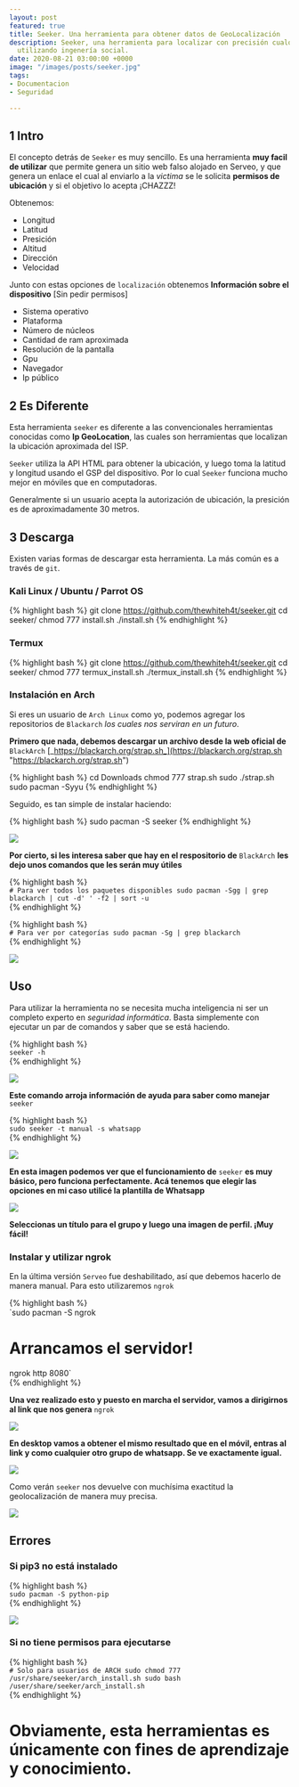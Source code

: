 ```yaml
---
layout: post
featured: true
title: Seeker. Una herramienta para obtener datos de GeoLocalización
description: Seeker, una herramienta para localizar con precisión cualquier móvil
  utilizando ingenería social.
date: 2020-08-21 03:00:00 +0000
image: "/images/posts/seeker.jpg"
tags:
- Documentacion
- Seguridad

---
```

## 1 Intro

El concepto detrás de `Seeker` es muy sencillo. Es una herramienta **muy facil de utilizar** que permite genera un sitio web falso alojado en Serveo, y que genera un enlace el cual al enviarlo a la _victima_ se le solicita **permisos de ubicación** y si el objetivo lo acepta ¡CHAZZZ!

Obtenemos:

* Longitud
* Latitud
* Presición
* Altitud
* Dirección
* Velocidad

Junto con estas opciones de `localización` obtenemos **Información sobre el dispositivo** \[Sin pedir permisos\]

* Sistema operativo
* Plataforma
* Número de núcleos
* Cantidad de ram aproximada
* Resolución de la pantalla
* Gpu
* Navegador
* Ip público

## 2 Es Diferente

Esta herramienta `seeker` es diferente a las convencionales herramientas conocidas como **Ip GeoLocation**, las cuales son herramientas que localizan la ubicación aproximada del ISP.

`Seeker` utiliza la API HTML para obtener la ubicación, y luego toma la latitud y longitud usando el GSP del dispositivo. Por lo cual `Seeker` funciona mucho mejor en móviles que en computadoras.

Generalmente si un usuario acepta la autorización de ubicación, la presición es de aproximadamente 30 metros.

## 3 Descarga

Existen varias formas de descargar esta herramienta. La más común es a través de `git`.

### Kali Linux / Ubuntu / Parrot OS

{% highlight bash %}
git clone https://github.com/thewhiteh4t/seeker.git cd seeker/ chmod 777 install.sh ./install.sh
{% endhighlight %}

### Termux

{% highlight bash %}
git clone https://github.com/thewhiteh4t/seeker.git cd seeker/ chmod 777 termux_install.sh ./termux_install.sh
{% endhighlight %}

### Instalación en Arch

Si eres un usuario de `Arch Linux` como yo, podemos agregar los repositorios de `Blackarch` _los cuales nos serviran en un futuro_.

**Primero que nada, debemos descargar un archivo desde la web oficial de** `BlackArch` [_https://blackarch.org/strap.sh_](https://blackarch.org/strap.sh "https://blackarch.org/strap.sh")

{% highlight bash %}
cd Downloads chmod 777 strap.sh sudo ./strap.sh sudo pacman -Syyu
{% endhighlight %}

Seguido, es tan simple de instalar haciendo:

{% highlight bash %}
sudo pacman -S seeker
{% endhighlight %}

![](/uploads/pacman-seeker.png)

**Por cierto, si les interesa saber que hay en el respositorio de** `BlackArch` **les dejo unos comandos que les serán muy útiles**

{% highlight bash %}  
`# Para ver todos los paquetes disponibles
sudo pacman -Sgg | grep blackarch | cut -d' ' -f2 | sort -u`  
{% endhighlight %}

{% highlight bash %}  
`# Para ver por categorías
sudo pacman -Sg | grep blackarch`  
{% endhighlight %}

![](/uploads/blackarch.png)

## Uso

Para utilizar la herramienta no se necesita mucha inteligencia ni ser un completo experto en _seguridad informática_. Basta simplemente con ejecutar un par de comandos y saber que se está haciendo.

{% highlight bash %}  
`seeker -h`  
{% endhighlight %}

![](/uploads/seeker-h.png)

**Este comando arroja información de ayuda para saber como manejar** `seeker`

{% highlight bash %}  
`sudo seeker -t manual -s whatsapp`  
{% endhighlight %}

![](/uploads/seeker-template.png)

**En esta imagen podemos ver que el funcionamiento de** `seeker` **es muy básico, pero funciona perfectamente. Acá tenemos que elegir las opciones en mi caso utilicé la plantilla de Whatsapp**

![](/uploads/seeker-template2.png)

**Seleccionas un título para el grupo y luego una imagen de perfil. ¡Muy fácil!**

### Instalar y utilizar ngrok

En la última versión `Serveo` fue deshabilitado, así que debemos hacerlo de manera manual. Para esto utilizaremos `ngrok`

{% highlight bash %}  
`sudo pacman -S ngrok
# Arrancamos el servidor!
ngrok http 8080`  
{% endhighlight %}

**Una vez realizado esto y puesto en marcha el servidor, vamos a dirigirnos al link que nos genera** `ngrok`

![](/uploads/ngrok.png)

**En desktop vamos a obtener el mismo resultado que en el móvil, entras al link y como cualquier otro grupo de whatsapp. Se ve exactamente igual.**

![](/uploads/desktop.png)

Como verán `seeker` nos devuelve con muchísima exactitud la geolocalización de manera muy precisa.

![](/uploads/location.png)

## Errores

### Si pip3 no está instalado

{% highlight bash %}  
`sudo pacman -S python-pip`  
{% endhighlight %}

![](/uploads/pipnotinstalled.png)

### Si no tiene permisos para ejecutarse

{% highlight bash %}  
`# Solo para usuarios de ARCH
sudo chmod 777 /usr/share/seeker/arch_install.sh
sudo bash /user/share/seeker/arch_install.sh`  
{% endhighlight %}

# Obviamente, esta herramientas es únicamente con fines de aprendizaje y conocimiento.